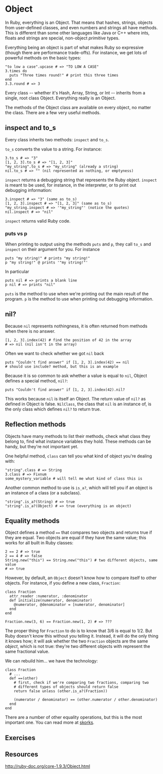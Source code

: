 # Object

In Ruby, everything is an Object. That means that hashes, strings,
objects from user-defined classes, and even numbers and strings all
have methods. This is different than some other languages like Java or
C++ where ints, floats and strings are special, non-object *primitive*
types.

Everything being an object is part of what makes Ruby so expressive
(though there are performance trade-offs). For instance, we get lots
of powerful methods on the basic types:

    "to low a case".upcase # => "TO LOW A CASE"
    3.times do
      puts "Three times round!" # print this three times
    end
    3.3.round # => 3

Every class -- whether it's Hash, Array, String, or Int -- inherits
from a single, root class Object. Everything really is an Object.

The methods of the Object class are available on every object, no
matter the class. There are a few very useful methods.

## inspect and to_s

Every class inherits two methods: `inspect` and `to_s`.

`to_s` converts the value to a string. For instance:

    3.to_s # => "3"
    [1, 2, 3].to_s # => "[1, 2, 3]"
    "my_string".to_s # => "my_string" (already a string)
    nil.to_s # => "" (nil represented as nothing, or emptyness)

`inspect` returns a debugging string that represents the Ruby
object. `inspect` is meant to be used, for instance, in the
interpreter, or to print out debugging information:

    3.inspect # => "3" (same as to_s)
    [1, 2, 3].inspect # => "[1, 2, 3]" (same as to_s)
    "my_string.inspect # => '"my_string"' (notice the quotes)
    nil.inspect # => "nil"

`inspect` returns valid Ruby code.

### puts vs p

When printing to output using the methods `puts` and `p`, they call
`to_s` and `inspect` on their argument for you. For instance

    puts "my string!" # prints "my string!"
    p "my string!" @ prints '"my string!"'

In particular

    puts nil # => prints a blank line
    p nil # => prints "nil"

`puts` is the method to use when we're printing out the main result of
the program. `p` is the method to use when printing out debugging
information.

## nil?

Because `nil` represents nothingness, it is often returned from
methods when there is no answer.

    [1, 2, 3].index(42) # find the position of 42 in the array
    # => nil (nil isn't in the array)

Often we want to check whether we got `nil` back

    puts "Couldn't find answer" if [1, 2, 3].index(42) == nil
    # should use include? method, but this is an example

Because it is so common to ask whether a value is equal to `nil`,
Object defines a special method, `nil?`:

    puts "Couldn't find answer" if [1, 2, 3].index(42).nil?

This works because `nil` is itself an Object. The return value of
`nil?` as defined in Object is false. `NilClass`, the class that `nil`
is an instance of, is the only class which defines `nil?` to return
true.

## Reflection methods

Objects have many methods to list their methods, check what class they
belong to, find what instance variables they hold. These methods can
be handy, but they're not important yet.

One helpful method, `class` can tell you what kind of object you're dealing
with:

    "string".class # => String
    3.class # => Fixnum
    some_mystery_variable # will tell me what kind of class this is

Another common method to use is `is_a?`, which will tell you if an
object is an instance of a class (or a subclass).

    "string".is_a?(String) # => true
    "string".is_a?(Object) # => true (everything is an object)

## Equality methods

Object defines a method `==` that compares two objects and returns
true if they are equal. Two objects are equal if they have the same
value; this works for all built in Ruby classes:

    2 == 2 # => true
    2 == 4 # => false
    String.new("this") == String.new("this") # two different objects, same value
    # => true

However, by default, an `Object` doesn't know how to compare itself to
other objects. For instance, if you define a new class, `Fraction`:

    class Fraction
      attr_reader :numerator, :denominator
      def initialize(numerator, denominator)
        @numerator, @denominator = [numerator, denominator]
      end
    end
    
    Fraction.new(3, 6) == Fraction.new(1, 2) # => ???

The proper thing for `Fraction` to do is to know that 3/6 is equal to
1/2. But Ruby doesn't know this without you telling it. Instead, it
will do the only thing it knows how; it will ask whether the two
`Fraction` objects are the same *object*, which is not true: they're
two different objects with represent the same fractional value.

We can rebuild him... we have the technology:

    class Fraction
      # ...
      def ==(other)
        # first, check if we're comparing two fractions, comparing two
        # different types of objects should return false
        return false unless (other.is_a?(Fraction))
        
        (numerator / denominator) == (other.numerator / other.denominator)
      end
    end

There are a number of other equality operations, but this is the most
important one. You can read more at
[skorks](http://www.skorks.com/2009/09/ruby-equality-and-object-comparison/).

## Exercises
## Resources
http://ruby-doc.org/core-1.9.3/Object.html
